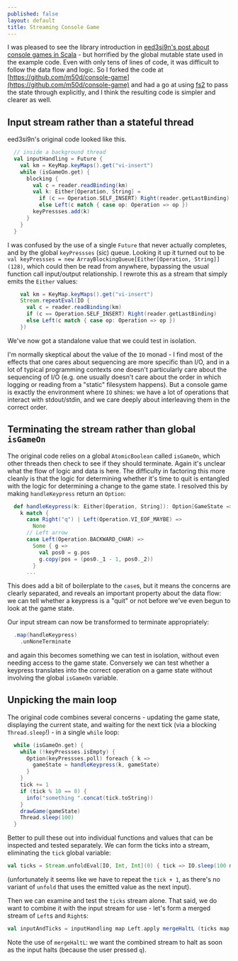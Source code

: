 ```yaml
---
published: false
layout: default
title: Streaming Console Game
---
```

I was pleased to see the library introduction in [eed3si9n's post about console games in Scala](http://eed3si9n.com/console-games-in-scala) - but horrified by the global mutable state used in the example code. Even with only tens of lines of code, it was difficult to follow the data flow and logic. So I forked the code at [https://github.com/m50d/console-game](https://github.com/m50d/console-game) and had a go at using [fs2](https://github.com/functional-streams-for-scala/fs2) to pass the state through explicitly, and I think the resulting code is simpler and clearer as well.

## Input stream rather than a stateful thread

eed3si9n's original code looked like this.

````scala
  // inside a background thread
  val inputHandling = Future {
    val km = KeyMap.keyMaps().get("vi-insert")
    while (isGameOn.get) {
      blocking {
        val c = reader.readBinding(km)
        val k: Either[Operation, String] =
          if (c == Operation.SELF_INSERT) Right(reader.getLastBinding)
          else Left(c match { case op: Operation => op })
        keyPressses.add(k)
      }
    }
  }
````

I was confused by the use of a single `Future` that never actually completes, and by the global `keyPressses` (sic) queue. Looking it up it turned out to be `val keyPressses = new ArrayBlockingQueue[Either[Operation, String]](128)`, which could then be read from anywhere, bypassing the usual function call input/output relationship. I rewrote this as a stream that simply emits the `Either` values:

````scala
    val km = KeyMap.keyMaps().get("vi-insert")
    Stream.repeatEval(IO {
      val c = reader.readBinding(km)
      if (c == Operation.SELF_INSERT) Right(reader.getLastBinding)
      else Left(c match { case op: Operation => op })
    })
````

We've now got a standalone value that we could test in isolation.

I'm normally skeptical about the value of the `IO` monad - I find most of the effects that one cares about sequencing are more specific than I/O, and in a lot of typical programming contexts one doesn't particularly care about the sequencing of I/O (e.g. one usually doesn't care about the order in which logging or reading from a "static" filesystem happens). But a console game is exactly the environment where `IO` shines: we have a lot of operations that interact with stdout/stdin, and we care deeply about interleaving them in the correct order.

## Terminating the stream rather than global `isGameOn`

The original code relies on a global `AtomicBoolean` called `isGameOn`, which other threads then check to see if they should terminate. Again it's unclear what the flow of logic and data is here. The difficulty in factoring this more cleanly is that the logic for determining whether it's time to quit is entangled with the logic for determining a change to the game state. I resolved this by making `handleKeypress` return an `Option`:

````scala
  def handleKeypress(k: Either[Operation, String]): Option[GameState => GameState] =
    k match {
      case Right("q") | Left(Operation.VI_EOF_MAYBE) =>
        None
      // Left arrow
      case Left(Operation.BACKWARD_CHAR) =>
        Some { g =>
          val pos0 = g.pos
          g.copy(pos = (pos0._1 - 1, pos0._2))
        }
      ...
````

This does add a bit of boilerplate to the `case`s, but it means the concerns are clearly separated, and reveals an important property about the data flow: we can tell whether a keypress is a "quit" or not before we've even begun to look at the game state.

Our input stream can now be transformed to terminate appropriately:

````scala
  .map(handleKeypress)
    .unNoneTerminate
````

and again this becomes something we can test in isolation, without even needing access to the game state. Conversely we can test whether a keypress translates into the correct operation on a game state without involving the global `isGameOn` variable.

## Unpicking the main loop

The original code combines several concerns - updating the game state, displaying the current state, and waiting for the next tick (via a blocking `Thread.sleep`!) - in a single `while` loop:

````scala
  while (isGameOn.get) {
    while (!keyPressses.isEmpty) {
      Option(keyPressses.poll) foreach { k =>
        gameState = handleKeypress(k, gameState)
      }
    }
    tick += 1
    if (tick % 10 == 0) {
      info("something ".concat(tick.toString))
    }
    drawGame(gameState)
    Thread.sleep(100)
  }
````

Better to pull these out into individual functions and values that can be inspected and tested separately. We can form the ticks into a stream, eliminating the `tick` global variable:

````scala
val ticks = Stream.unfoldEval[IO, Int, Int](0) { tick => IO.sleep(100 milliseconds).map(_ => Some((tick + 1, tick + 1))) }
````

(unfortunately it seems like we have to repeat the `tick + 1`, as there's no variant of `unfold` that uses the emitted value as the next input).

Then we can examine and test the `ticks` stream alone. That said, we do want to combine it with the input stream for use - let's form a merged stream of `Left`s and `Right`s:

````scala
val inputAndTicks = inputHandling map Left.apply mergeHaltL (ticks map Right.apply)
````

Note the use of `mergeHaltL`: we want the combined stream to halt as soon as the input halts (because the user pressed `q`).

